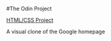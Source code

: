 #The Odin Project

[HTML/CSS Project](http://www.theodinproject.com/web-development-101/html-css)

A visual clone of the Google homepage


